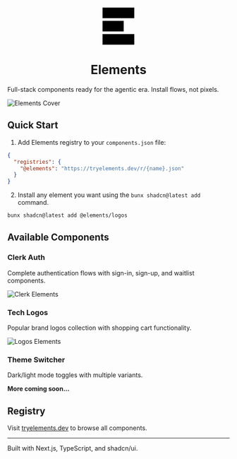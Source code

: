 <p align="center">
  <svg width="74" height="86" viewBox="0 0 37 43" fill="none" xmlns="http://www.w3.org/2000/svg">
    <defs>
      <style>
        .icon-fill { 
          fill: #000000; 
        }
        @media (prefers-color-scheme: dark) {
          .icon-fill { 
            fill: #ffffff; 
          }
        }
      </style>
    </defs>
    <path class="icon-fill" d="M0.38324 12.6325V0.632477H12.3832V12.6325H0.38324ZM12.3832 12.6325V0.632477H24.3832V12.6325H12.3832ZM24.3832 12.6325V0.632477H36.3832V12.6325H24.3832ZM0.38324 27.6325V15.6325H12.3832V27.6325H0.38324ZM12.3832 27.6325V15.6325H24.3832V27.6325H12.3832ZM0.38324 42.6325V30.6325H12.3832V42.6325H0.38324ZM12.3832 42.6325V30.6325H24.3832V42.6325H12.3832ZM24.3832 42.6325V30.6325H36.3832V42.6325H24.3832Z"/>
  </svg>
</p>

<h1 align="center">Elements</h1>

Full-stack components ready for the agentic era. Install flows, not pixels.

![Elements Cover](elements-cover.webp)

## Quick Start

1. Add Elements registry to your `components.json` file:
```json
{
  "registries": {
    "@elements": "https://tryelements.dev/r/{name}.json"
  }
}
```

2. Install any element you want using the `bunx shadcn@latest add` command.
```bash
bunx shadcn@latest add @elements/logos
```

## Available Components

### Clerk Auth
Complete authentication flows with sign-in, sign-up, and waitlist components.

![Clerk Elements](clerk-elements.webp)

### Tech Logos
Popular brand logos collection with shopping cart functionality.

![Logos Elements](logos-elements.webp)

### Theme Switcher
Dark/light mode toggles with multiple variants.

**More coming soon...**

## Registry

Visit [tryelements.dev](https://tryelements.dev) to browse all components.

---

Built with Next.js, TypeScript, and shadcn/ui.
